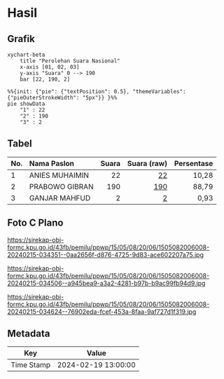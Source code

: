 # Hasil

## Grafik

```mermaid
xychart-beta
    title "Perolehan Suara Nasional"
    x-axis [01, 02, 03]
    y-axis "Suara" 0 --> 190
    bar [22, 190, 2]
```

```mermaid
%%{init: {"pie": {"textPosition": 0.5}, "themeVariables": {"pieOuterStrokeWidth": "5px"}} }%%
pie showData
    "1" : 22
    "2" : 190
    "3" : 2
```

## Tabel

| No. | Nama Paslon    | Suara | Suara (raw) | Persentase |
|:--- |:-------------- | -----:| -----------:| ----------:|
| 1   | ANIES MUHAIMIN | 22    | [22][p-1]   | 10,28      |
| 2   | PRABOWO GIBRAN | 190   | [190][p-2]  | 88,79      |
| 3   | GANJAR MAHFUD  | 2     | [2][p-3]    | 0,93       |


[p-1]: https://github.com/gigit-pemilu/pemilu-2024/blob/main/pilpres/hitung-suara/sub/15-jambi/sub/05--muaro-jambi/sub/08-sungai-gelam/sub/2006-tangkit-baru/sub/008-tps/sub/paslon-1.txt
[p-2]: https://github.com/gigit-pemilu/pemilu-2024/blob/main/pilpres/hitung-suara/sub/15-jambi/sub/05--muaro-jambi/sub/08-sungai-gelam/sub/2006-tangkit-baru/sub/008-tps/sub/paslon-2.txt
[p-3]: https://github.com/gigit-pemilu/pemilu-2024/blob/main/pilpres/hitung-suara/sub/15-jambi/sub/05--muaro-jambi/sub/08-sungai-gelam/sub/2006-tangkit-baru/sub/008-tps/sub/paslon-3.txt

## Foto C Plano

https://sirekap-obj-formc.kpu.go.id/43fb/pemilu/ppwp/15/05/08/20/06/1505082006008-20240215-034351--0aa2656f-d876-4725-9d83-ace602207a75.jpg

https://sirekap-obj-formc.kpu.go.id/43fb/pemilu/ppwp/15/05/08/20/06/1505082006008-20240215-034506--a945bea9-a3a2-4281-b97b-b9ac99fb94d9.jpg

https://sirekap-obj-formc.kpu.go.id/43fb/pemilu/ppwp/15/05/08/20/06/1505082006008-20240215-034624--76902eda-fcef-453a-8faa-9af727d1f319.jpg


## Metadata

| Key        | Value               |
| ---------- | ------------------- |
| Time Stamp | 2024-02-19 13:00:00 |



